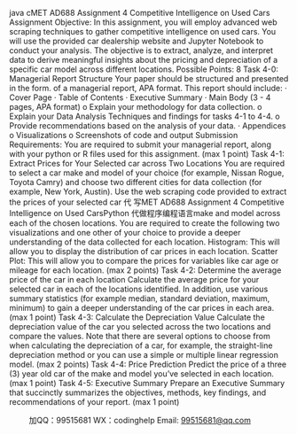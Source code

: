 java cMET AD688 Assignment 4  Competitive Intelligence on Used Cars 
Assignment Objective: In this assignment, you will employ advanced web scraping techniques to gather competitive intelligence on used cars. You will use the provided car dealership website and Jupyter Notebook to conduct your analysis. The objective is to extract, analyze, and interpret data to derive meaningful insights about the pricing and depreciation of a specific car model across different locations.
Possible Points: 8
Task 4-0: Managerial Report Structure 
Your paper should be structured and presented in the form. of a managerial report, APA format. This report should include:
·   Cover Page
·   Table of Contents
·   Executive Summary
·   Main Body (3 - 4 pages, APA format)
o   Explain your methodology for data collection.
o   Explain your Data Analysis Techniques and findings for tasks 4-1 to 4-4.
o   Provide recommendations based on the analysis of your data.
·   Appendices
o   Visualizations
o   Screenshots of code and output
Submission Requirements: You are required to submit your managerial report, along with your python or R files used for this assignment.
(max 1 point) 
Task 4-1: Extract Prices for Your Selected car across Two Locations 
You are required to select a car make and model of your choice (for example, Nissan Rogue, Toyota Camry) and choose two different cities for data collection (for example, New York, Austin). Use the web scraping code provided to extract the prices of your selected car 代 写MET AD688 Assignment 4 Competitive Intelligence on Used CarsPython
代做程序编程语言make and model across each of the chosen locations. You are required to create the following two visualizations and one other of your choice to provide a deeper understanding of the data collected for each location.
Histogram: This will allow you to display the distribution of car prices in each location.
Scatter Plot: This will allow you to compare the prices for variables like car age or mileage for each location.
(max 2 points) 
Task 4-2: Determine the average price of the car in each location 
Calculate the average price for your selected car in each of the locations identified. In addition, use various summary statistics (for example median, standard deviation, maximum, minimum) to gain a deeper understanding of the car prices in each area.
(max 1 point) 
Task 4-3: Calculate the Depreciation Value 
Calculate the depreciation value of the car you selected across the two locations and compare the values. Note that there are several options to choose from when calculating the depreciation of a car, for example, the straight-line depreciation method or you can use a simple or multiple linear regression model. 
(max 2 points) 
Task 4-4: Price Prediction 
Predict the price of a three (3) year old car of the make and model you’ve selected in each location.
(max 1 point) 
Task 4-5: Executive Summary 
Prepare an Executive Summary that succinctly summarizes the objectives, methods, key findings, and recommendations of your report.
(max 1 point) 

         
加QQ：99515681  WX：codinghelp  Email: 99515681@qq.com

